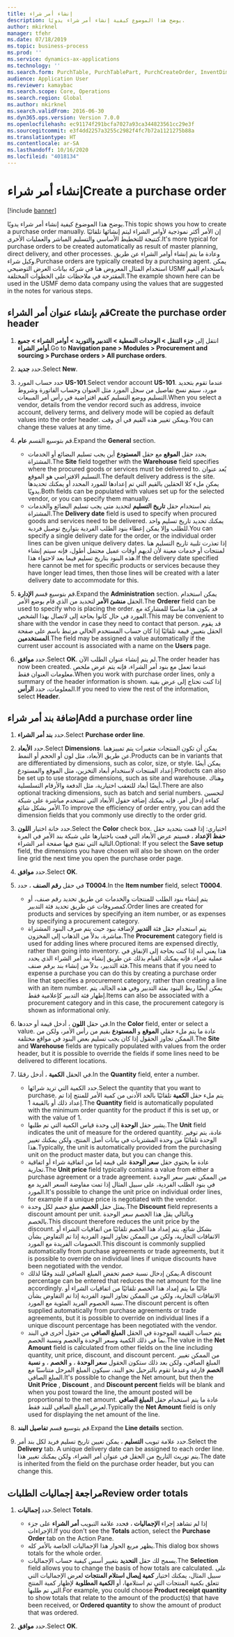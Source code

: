 ```yaml
---
title: إنشاء أمر شراء
description: يوضح هذا الموضوع كيفية إنشاء أمر شراء يدويًا.
author: mkirknel
manager: tfehr
ms.date: 07/18/2019
ms.topic: business-process
ms.prod: ''
ms.service: dynamics-ax-applications
ms.technology: ''
ms.search.form: PurchTable, PurchTablePart, PurchCreateOrder, InventDimParmFixed, InventItemIdLookupPurchase, InventProductDimensionLookup, PurchTotals
audience: Application User
ms.reviewer: kamaybac
ms.search.scope: Core, Operations
ms.search.region: Global
ms.author: mkirknel
ms.search.validFrom: 2016-06-30
ms.dyn365.ops.version: Version 7.0.0
ms.openlocfilehash: ec91174f291bcfa7027a93ca344823561cc29e3f
ms.sourcegitcommit: e3f4dd2257a3255c2982f4fc7b72a1121275b88a
ms.translationtype: HT
ms.contentlocale: ar-SA
ms.lasthandoff: 10/16/2020
ms.locfileid: "4018134"
---
```

# <a name="create-a-purchase-order"></a><span data-ttu-id="46cdc-103">إنشاء أمر شراء</span><span class="sxs-lookup"><span data-stu-id="46cdc-103">Create a purchase order</span></span>

[!include [banner](../../includes/banner.md)]

<span data-ttu-id="46cdc-104">يوضح هذا الموضوع كيفية إنشاء أمر شراء يدويًا.</span><span class="sxs-lookup"><span data-stu-id="46cdc-104">This topic shows you how to create a purchase order manually.</span></span> <span data-ttu-id="46cdc-105">إن الأمر أكثر نموذجية لأوامر الشراء ليتم إنشائها تلقائيًا كنتيجة للتخطيط الأساسي والتسليم المباشر والعمليات الأخرى.</span><span class="sxs-lookup"><span data-stu-id="46cdc-105">It's more typical for purchase orders to be created automatically as result of master planning, direct delivery, and other processes.</span></span> <span data-ttu-id="46cdc-106">وعادة ما يتم إنشاء أوامر الشراء عن طريق وكيل شراء.</span><span class="sxs-lookup"><span data-stu-id="46cdc-106">Purchase orders are typically created by a purchasing agent.</span></span> <span data-ttu-id="46cdc-107">يمكن استخدام المثال المعروض هنا في شركة بيانات العرض التوضيحي USMf باستخدام القيم المقترحة في ملاحظات على الخطوات المختلفة.</span><span class="sxs-lookup"><span data-stu-id="46cdc-107">The example shown here can be used in the USMF demo data company using the values that are suggested in the notes for various steps.</span></span>


## <a name="create-the-purchase-order-header"></a><span data-ttu-id="46cdc-108">قم بإنشاء عنوان أمر الشراء</span><span class="sxs-lookup"><span data-stu-id="46cdc-108">Create the purchase order header</span></span>
1. <span data-ttu-id="46cdc-109">انتقل إلى **جزء التنقل > الوحدات النمطية > التدبير والتوريد > أوامر الشراء > جميع أوامر الشراء**.</span><span class="sxs-lookup"><span data-stu-id="46cdc-109">Go to **Navigation pane > Modules > Procurement and sourcing > Purchase orders > All purchase orders**.</span></span>
2. <span data-ttu-id="46cdc-110">حدد **جديد**.</span><span class="sxs-lookup"><span data-stu-id="46cdc-110">Select **New**.</span></span>
3. <span data-ttu-id="46cdc-111">حدد حساب المورد **US-101**.</span><span class="sxs-lookup"><span data-stu-id="46cdc-111">Select vendor account **US-101**.</span></span> <span data-ttu-id="46cdc-112">عندما تقوم بتحديد مورد، سيتم نسخ تفاصيل من سجل المورد مثل العنوان وحساب الفاتورة وشروط التسليم ووضع التسليم كقيم افتراضية في رأس أمر المبيعات‬.</span><span class="sxs-lookup"><span data-stu-id="46cdc-112">When you select a vendor, details from the vendor record such as address, invoice account, delivery terms, and delivery mode will be copied as default values into the order header.</span></span> <span data-ttu-id="46cdc-113">ويمكن تغيير هذه القيم في أي وقت.</span><span class="sxs-lookup"><span data-stu-id="46cdc-113">You can change these values at any time.</span></span>  
4. <span data-ttu-id="46cdc-114">قم بتوسيع القسم **عام**.</span><span class="sxs-lookup"><span data-stu-id="46cdc-114">Expand the **General** section.</span></span>

    - <span data-ttu-id="46cdc-115">يحدد حقل **الموقع** مع حقل **المستودع** أين يجب تسليم البضائع أو الخدمات المشتراة.</span><span class="sxs-lookup"><span data-stu-id="46cdc-115">The **Site** field together with the **Warehouse** field specifies where the procured goods or services must be delivered to.</span></span> <span data-ttu-id="46cdc-116">يُعد عنوان التسليم الافتراضي هو الموقع.</span><span class="sxs-lookup"><span data-stu-id="46cdc-116">The default delivery address is the site.</span></span> <span data-ttu-id="46cdc-117">يمكن ملء كلا الحقلين بالقيم التي تم إعدادها للمورد المحدد أو يمكنك تحديدها يدويًا.</span><span class="sxs-lookup"><span data-stu-id="46cdc-117">Both fields can be populated with values set up for the selected vendor, or you can specify them manually.</span></span>  
    - <span data-ttu-id="46cdc-118">يتم استخدام حقل **تاريخ التسليم** لتحديد متى يجب تسليم البضائع والخدمات المشتراة.</span><span class="sxs-lookup"><span data-stu-id="46cdc-118">The **Delivery date** field is used to specify when procured goods and services need to be delivered.</span></span> <span data-ttu-id="46cdc-119">يمكنك تحديد تاريخ تسليم واحد للطلب وإلا يمكن إعطاء بنود الطلب الفردية بتواريخ توصيل فردية.</span><span class="sxs-lookup"><span data-stu-id="46cdc-119">You can specify a single delivery date for the order, or the individual order lines can be given unique delivery dates.</span></span> <span data-ttu-id="46cdc-120">إذا تعذرت تلبية تاريخ التسليم هنا لمنتجات أو خدمات معينة لأن لديهم أوقات عميل محتمل أطول، فإنه سيتم إنشاء هذه البنود بتاريخ تسليم فيما بعد لاحتواء هذا.</span><span class="sxs-lookup"><span data-stu-id="46cdc-120">If the delivery date specified here cannot be met for specific products or services because they have longer lead times, then those lines will be created with a later delivery date to accommodate for this.</span></span>  

5. <span data-ttu-id="46cdc-121">قم بتوسيع قسم **الإدارة**.</span><span class="sxs-lookup"><span data-stu-id="46cdc-121">Expand the **Administration** section.</span></span> <span data-ttu-id="46cdc-122">يمكن استخدام الحقل **منشئ الأمر‬** لتحديد من الذي قام بوضع الأمر.</span><span class="sxs-lookup"><span data-stu-id="46cdc-122">The **Orderer** field can be used to specify who is placing the order.</span></span> <span data-ttu-id="46cdc-123">قد يكون هذا مناسبًا للمشاركة مع المورد في حال كانوا بحاجة إلى لاتصال بهذا الشخص.</span><span class="sxs-lookup"><span data-stu-id="46cdc-123">This may be convenient to share with the vendor in case they need to contact that person.</span></span> <span data-ttu-id="46cdc-124">قد يقوم الحقل بتعيين قيمة تلقائيًا إذا كان حساب المستخدم الحالي مرتبط باسم على صفحة **المستخدمين**.</span><span class="sxs-lookup"><span data-stu-id="46cdc-124">The field may be assigned a value automatically if the current user account is associated with a name on the **Users** page.</span></span>  
6. <span data-ttu-id="46cdc-125">حدد **موافق**.</span><span class="sxs-lookup"><span data-stu-id="46cdc-125">Select **OK**.</span></span> <span data-ttu-id="46cdc-126">لم يتم إنشاء عنوان الطلب الآن.</span><span class="sxs-lookup"><span data-stu-id="46cdc-126">The order header has now been created.</span></span> <span data-ttu-id="46cdc-127">عندما تعمل مع بنود أمر الشراء، فإنه يتم عرض ملخص معلومات العنوان فقط.</span><span class="sxs-lookup"><span data-stu-id="46cdc-127">When you work with purchase order lines, only a summary of the header information is shown.</span></span> <span data-ttu-id="46cdc-128">إذا كنت تحتاج إلى عرض بقية المعلومات، حدد **الرأس**.</span><span class="sxs-lookup"><span data-stu-id="46cdc-128">If you need to view the rest of the information, select **Header**.</span></span>  

## <a name="add-a-purchase-order-line"></a><span data-ttu-id="46cdc-129">إضافة بند أمر شراء</span><span class="sxs-lookup"><span data-stu-id="46cdc-129">Add a purchase order line</span></span>
1. <span data-ttu-id="46cdc-130">حدد **بند أمر الشراء**.</span><span class="sxs-lookup"><span data-stu-id="46cdc-130">Select **Purchase order line**.</span></span>
2. <span data-ttu-id="46cdc-131">حدد **الأبعاد**.</span><span class="sxs-lookup"><span data-stu-id="46cdc-131">Select **Dimensions**.</span></span> <span data-ttu-id="46cdc-132">يمكن أن تكون المنتجات متغيرات يتم تمييزهما عن طريق الأبعاد، مثل لون أو الحجم أو النمط.</span><span class="sxs-lookup"><span data-stu-id="46cdc-132">Products can be in variants that are differentiated by dimensions, such as color, size, or style.</span></span> <span data-ttu-id="46cdc-133">يمكن أيضًا إعداد المنتجات لاستخدام أبعاد التخزين، مثل الموقع والمستودع.</span><span class="sxs-lookup"><span data-stu-id="46cdc-133">Products can also be set up to use storage dimensions, such as site and warehouse.</span></span> <span data-ttu-id="46cdc-134">وهناك أيضًا أبعاد للتعقب اختيارية، مثل الدفعة والأرقام التسلسلية.</span><span class="sxs-lookup"><span data-stu-id="46cdc-134">There are also optional tracking dimensions, such as batch and serial numbers.</span></span> <span data-ttu-id="46cdc-135">لتحسين كفاءة إدخال أمر، فإنه يمكنك إضافة حقول الأبعاد التي تستخدم مباشرة على شبكة الأمر بشكل شائع.</span><span class="sxs-lookup"><span data-stu-id="46cdc-135">To improve the efficiency of order entry, you can add the dimension fields that you commonly use directly to the order grid.</span></span>  
3. <span data-ttu-id="46cdc-136">حدد خانة اختيار **اللون**.</span><span class="sxs-lookup"><span data-stu-id="46cdc-136">Select the **Color** check box.</span></span> <span data-ttu-id="46cdc-137">اختياري: إذا قمت بتحديد حقل **حفظ الإعداد** ، فسيتم عرض الأبعاد التي قمت باختيارها على شبكة بند الأمر في المرة التالية التي تفتح فيها صفحة أمر الشراء.</span><span class="sxs-lookup"><span data-stu-id="46cdc-137">Optional: If you select the **Save setup** field, the dimensions you have chosen will also be shown on the order line grid the next time you open the purchase order page.</span></span>  
4. <span data-ttu-id="46cdc-138">حدد **موافق**.</span><span class="sxs-lookup"><span data-stu-id="46cdc-138">Select **OK**.</span></span>
5. <span data-ttu-id="46cdc-139">في حقل **رقم الصنف** ، حدد **T0004**.</span><span class="sxs-lookup"><span data-stu-id="46cdc-139">In the **Item number** field, select **T0004**.</span></span>

    - <span data-ttu-id="46cdc-140">يتم إنشاء بنود الطلب للمنتجات والخدمات عن طريق تحديد رقم صنف، أو كمصروفات عن طريق تحديد فئة التدبير.</span><span class="sxs-lookup"><span data-stu-id="46cdc-140">Order lines are created for products and services by specifying an item number, or as expenses by specifying a procurement category.</span></span> 
    - <span data-ttu-id="46cdc-141">يتم استخدام حقل فئة **التدبير** لإضافة بنود حيث يتم صرف البنود المشتراة مباشرة، بدلاً من الذهاب إلى المخزون.</span><span class="sxs-lookup"><span data-stu-id="46cdc-141">The **Procurement** category field is used for adding lines where procured items are expensed directly, rather than going into inventory.</span></span> <span data-ttu-id="46cdc-142">هذا يعني أنه إذا كنت بحاجة إلى الإنفاق في عملية شراء، فإنه يمكنك القيام بذلك عن طريق إنشاء بند أمر الشراء الذي يحدد فئة التدبير، بدلاً من إنشاء بند برقم صنف.</span><span class="sxs-lookup"><span data-stu-id="46cdc-142">This means that if you need to expense a purchase you can do this by creating a purchase order line that specifies a procurement category, rather than creating a line with an item number.</span></span> <span data-ttu-id="46cdc-143">يمكن أيضًا ربط البنود بفئة التدبير وفي هذه الحالة، يتم إظهار فئة التدبير كإعلامية فقط.</span><span class="sxs-lookup"><span data-stu-id="46cdc-143">Items can also be associated with a procurement category and in this case, the procurement category is shown as informational only.</span></span>  

6. <span data-ttu-id="46cdc-144">في حقل **اللون** ، أدخل قيمة أو حددها.</span><span class="sxs-lookup"><span data-stu-id="46cdc-144">In the **Color** field, enter or select a value.</span></span> <span data-ttu-id="46cdc-145">عادة ما يتم ملء حقلي **الموقع** و **المستودع** بقيم من رأس الأمر، ولكن من الممكن تجاوز الحقول إذا كان يجب تسليم بعض البنود في مواقع مختلفة.</span><span class="sxs-lookup"><span data-stu-id="46cdc-145">The **Site** and **Warehouse** fields are typically populated with values from the order header, but it is possible to override the fields if some lines need to be delivered to different locations.</span></span>  
7. <span data-ttu-id="46cdc-146">في الحقل **الكمية** ، أدخل رقمًا.</span><span class="sxs-lookup"><span data-stu-id="46cdc-146">In the **Quantity** field, enter a number.</span></span>

    - <span data-ttu-id="46cdc-147">حدد الكمية التي تريد شرائها.</span><span class="sxs-lookup"><span data-stu-id="46cdc-147">Select the quantity that you want to purchase.</span></span> <span data-ttu-id="46cdc-148">يتم ملء حقل **الكمية** تلقائيًا بالحد الأدنى من كمية الأمر للمنتج إذا تم إعداد ذلك أو بالقيمة 1.</span><span class="sxs-lookup"><span data-stu-id="46cdc-148">The **Quantity** field is automatically populated with the minimum order quantity for the product if this is set up, or with the value of 1.</span></span>  
    - <span data-ttu-id="46cdc-149">يشير حقل **الوحدة** إلى وحدة قياس الكمية التي تم طلبها.</span><span class="sxs-lookup"><span data-stu-id="46cdc-149">The **Unit** field indicates the unit of measure for the ordered quantity.</span></span> <span data-ttu-id="46cdc-150">عادة، يتم توفير الوحدة تلقائيًا من وحدة المشتريات في بيانات أصل المنتج، ولكن يمكنك تغيير هذا.</span><span class="sxs-lookup"><span data-stu-id="46cdc-150">Typically, the unit is automatically provided from the purchasing unit on the product master data, but you can change this.</span></span>  
    - <span data-ttu-id="46cdc-151">عادة ما يحتوي حقل **سعر الوحدة** على قيمة إما من اتفاقية شراء أو اتفاقية تجارية.</span><span class="sxs-lookup"><span data-stu-id="46cdc-151">The **Unit price** field typically contains a value from either a purchase agreement or a trade agreement.</span></span> <span data-ttu-id="46cdc-152">من الممكن تغيير سعر الوحدة في بنود الطلب الفردية، على سبيل المثال إذا تمت مفاوضة السعر الفريد مع المورد.</span><span class="sxs-lookup"><span data-stu-id="46cdc-152">It's possible to change the unit price on individual order lines, for example if a unique price is negotiated with the vendor.</span></span>  
    - <span data-ttu-id="46cdc-153">يمثل حقل **الخصم** مبلغ خصم لكل وحدة.</span><span class="sxs-lookup"><span data-stu-id="46cdc-153">The **Discount** field represents a discount amount per unit.</span></span> <span data-ttu-id="46cdc-154">وبالتالي يقل هذا الخصم سعر الوحدة بالخصم.</span><span class="sxs-lookup"><span data-stu-id="46cdc-154">This discount therefore reduces the unit price by the discount.</span></span> <span data-ttu-id="46cdc-155">بشكل شائع، يتم إمداد هذا الخصم تلقائيًا من اتفاقيات الشراء أو الاتفاقات التجارية، ولكن من الممكن تجاوز البنود الفردية إذا تم التفاوض بشأن الخصومات الفريدة مع المورد.</span><span class="sxs-lookup"><span data-stu-id="46cdc-155">This discount is commonly supplied automatically from purchase agreements or trade agreements, but it is possible to override on individual lines if unique discounts have been negotiated with the vendor.</span></span>  
    - <span data-ttu-id="46cdc-156">يمكن إدخال نسبة خصم تخفض المبلغ الصافي للبند وفقًا لذلك.</span><span class="sxs-lookup"><span data-stu-id="46cdc-156">A discount percentage can be entered that reduces the net amount for the line accordingly.</span></span> <span data-ttu-id="46cdc-157">غالبًا ما يتم إمداد هذا الخصم تلقائيًا من اتفاقيات الشراء أو الاتفاقات التجارية، ولكن من الممكن تجاوز البنود الفردية إذا تم التفاوض بشأن نسبة الخصوم الفريد المئوية مع المورد.</span><span class="sxs-lookup"><span data-stu-id="46cdc-157">The discount percent is often supplied automatically from purchase agreements or trade agreements, but it is possible to override on individual lines if a unique discount percentage has been negotiated with the vendor.</span></span>  
    - <span data-ttu-id="46cdc-158">يتم حساب القيمة الموجودة في الحقل **المبلغ الصافي** من حقول أخرى في البند بما في ذلك الكمية وسعر الوحدة والخصم ونسبة الخصم.</span><span class="sxs-lookup"><span data-stu-id="46cdc-158">The value in the **Net Amount** field is calculated from other fields on the line including quantity, unit price, discount, and discount percent.</span></span> <span data-ttu-id="46cdc-159">من الممكن تغيير المبلغ الصافي، ولكن بعد ذلك ستكون الحقول **سعر الوحدة** ، و **الخصم** ، و **نسبة الخصم** فارغة وعندما تقوم بالترحيل نحو البند، سيكون المبلغ المرحل متناسبًا مع المبلغ الصافي.</span><span class="sxs-lookup"><span data-stu-id="46cdc-159">It's possible to change the Net amount, but then the **Unit Price** , **Discount** , and **Discount percent** fields will be blank and when you post toward the line, the amount posted will be proportional to the net amount.</span></span> <span data-ttu-id="46cdc-160">عادة ما يتم استخدام حقل **المبلغ الصافي** لعرض المبلغ الصافي للبند فقط.</span><span class="sxs-lookup"><span data-stu-id="46cdc-160">Typically the **Net Amount** field is only used for displaying the net amount of the line.</span></span>  

8. <span data-ttu-id="46cdc-161">قم بتوسيع قسم **تفاصيل البند**.</span><span class="sxs-lookup"><span data-stu-id="46cdc-161">Expand the **Line details** section.</span></span>
9. <span data-ttu-id="46cdc-162">حدد علامة تبويب **التسليم** ، يمكن تعيين تاريخ تسليم فريد لكل بند أمر.</span><span class="sxs-lookup"><span data-stu-id="46cdc-162">Select the **Delivery** tab. A unique delivery date can be assigned to each order line.</span></span> <span data-ttu-id="46cdc-163">يتم توريث التاريخ من الحقل في عنوان أمر الشراء، ولكن يمكنك تغيير هذا.</span><span class="sxs-lookup"><span data-stu-id="46cdc-163">The date is inherited from the field on the purchase order header, but you can change this.</span></span>  

## <a name="review-order-totals"></a><span data-ttu-id="46cdc-164">مراجعة إجماليات الطلبات</span><span class="sxs-lookup"><span data-stu-id="46cdc-164">Review order totals</span></span>
1. <span data-ttu-id="46cdc-165">حدد **إجماليات**.</span><span class="sxs-lookup"><span data-stu-id="46cdc-165">Select **Totals**.</span></span>

    - <span data-ttu-id="46cdc-166">إذا لم تشاهد إجراء **الإجماليات‬** ، فحدد علامة التبويب **أمر الشراء** على جزء الإجراءات.</span><span class="sxs-lookup"><span data-stu-id="46cdc-166">If you don't see the **Totals** action, select the **Purchase Order** tab on the Action Pane.</span></span>  
    - <span data-ttu-id="46cdc-167">يظهر مربع الحوار هذا الإجماليات الخاصة بالأمر كله.</span><span class="sxs-lookup"><span data-stu-id="46cdc-167">This dialog box shows totals for the whole order.</span></span>  
    - <span data-ttu-id="46cdc-168">يسمح لك حقل **التحديد** بتغيير أسس كيفية حساب الإجماليات.</span><span class="sxs-lookup"><span data-stu-id="46cdc-168">The **Selection** field allows you to change the basis of how totals are calculated.</span></span> <span data-ttu-id="46cdc-169">على سبيل المثال، يمكنك اختيار **كمية إيصال استلام المنتجات** لعرض الإجماليات التي تتعلق بكمية المنتجات التي تم استلامها، أو **الكمية المطلوبة** لإظهار كمية المنتج التي تم طلبها.</span><span class="sxs-lookup"><span data-stu-id="46cdc-169">For example, you could choose **Product receipt quantity** to show totals that relate to the amount of the product(s) that have been received, or **Ordered quantity** to show the amount of product that was ordered.</span></span>  

2. <span data-ttu-id="46cdc-170">حدد **موافق**.</span><span class="sxs-lookup"><span data-stu-id="46cdc-170">Select **OK**.</span></span>

